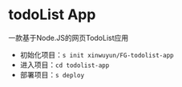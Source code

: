 # todoList App

一款基于Node.JS的网页TodoList应用

- 初始化项目：`s init xinwuyun/FG-todolist-app`
- 进入项目：`cd todolist-app`
- 部署项目：`s deploy`
